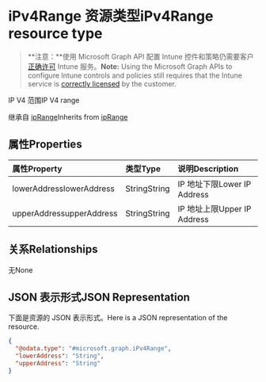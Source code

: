 # <a name="ipv4range-resource-type"></a><span data-ttu-id="49610-101">iPv4Range 资源类型</span><span class="sxs-lookup"><span data-stu-id="49610-101">iPv4Range resource type</span></span>

> <span data-ttu-id="49610-102">**注意：**使用 Microsoft Graph API 配置 Intune 控件和策略仍需要客户[正确许可](https://go.microsoft.com/fwlink/?linkid=839381) Intune 服务。</span><span class="sxs-lookup"><span data-stu-id="49610-102">**Note:** Using the Microsoft Graph APIs to configure Intune controls and policies still requires that the Intune service is [correctly licensed](https://go.microsoft.com/fwlink/?linkid=839381) by the customer.</span></span>

<span data-ttu-id="49610-103">IP V4 范围</span><span class="sxs-lookup"><span data-stu-id="49610-103">IP V4 range</span></span>

<span data-ttu-id="49610-104">继承自 [ipRange](../resources/intune_mam_iprange.md)</span><span class="sxs-lookup"><span data-stu-id="49610-104">Inherits from [ipRange](../resources/intune_mam_iprange.md)</span></span>

## <a name="properties"></a><span data-ttu-id="49610-105">属性</span><span class="sxs-lookup"><span data-stu-id="49610-105">Properties</span></span>
|<span data-ttu-id="49610-106">属性</span><span class="sxs-lookup"><span data-stu-id="49610-106">Property</span></span>|<span data-ttu-id="49610-107">类型</span><span class="sxs-lookup"><span data-stu-id="49610-107">Type</span></span>|<span data-ttu-id="49610-108">说明</span><span class="sxs-lookup"><span data-stu-id="49610-108">Description</span></span>|
|:---|:---|:---|
|<span data-ttu-id="49610-109">lowerAddress</span><span class="sxs-lookup"><span data-stu-id="49610-109">lowerAddress</span></span>|<span data-ttu-id="49610-110">String</span><span class="sxs-lookup"><span data-stu-id="49610-110">String</span></span>|<span data-ttu-id="49610-111">IP 地址下限</span><span class="sxs-lookup"><span data-stu-id="49610-111">Lower IP Address</span></span>|
|<span data-ttu-id="49610-112">upperAddress</span><span class="sxs-lookup"><span data-stu-id="49610-112">upperAddress</span></span>|<span data-ttu-id="49610-113">String</span><span class="sxs-lookup"><span data-stu-id="49610-113">String</span></span>|<span data-ttu-id="49610-114">IP 地址上限</span><span class="sxs-lookup"><span data-stu-id="49610-114">Upper IP Address</span></span>|

## <a name="relationships"></a><span data-ttu-id="49610-115">关系</span><span class="sxs-lookup"><span data-stu-id="49610-115">Relationships</span></span>
<span data-ttu-id="49610-116">无</span><span class="sxs-lookup"><span data-stu-id="49610-116">None</span></span>
## <a name="json-representation"></a><span data-ttu-id="49610-117">JSON 表示形式</span><span class="sxs-lookup"><span data-stu-id="49610-117">JSON Representation</span></span>
<span data-ttu-id="49610-118">下面是资源的 JSON 表示形式。</span><span class="sxs-lookup"><span data-stu-id="49610-118">Here is a JSON representation of the resource.</span></span>
<!-- {
  "blockType": "resource",
  "keyProperty": "id",
  "@odata.type": "microsoft.graph.iPv4Range"
}
-->
``` json
{
  "@odata.type": "#microsoft.graph.iPv4Range",
  "lowerAddress": "String",
  "upperAddress": "String"
}
```



